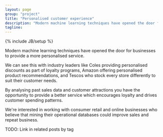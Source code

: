 ```yaml
---
layout: page
group: "project"
title: "Personalised customer experience"
description: "Modern machine learning techniques have opened the door for businesses to provide a more personalised service"
tagline:
---
```

{% include JB/setup %}

Modern machine learning techniques have opened the door for businesses to provide a more personalised service.

We can see this with industry leaders like Coles providing personalised discounts as part of loyalty programs, Amazon offering personalised product recommendations, and Tescos who stock every store differently to suit their customer needs.

By analysing past sales data and customer attractions you have the opportunity to provide a better service which encourages loyalty and drives customer spending patterns.

We're interested in working with consumer retail and online businesses who believe that mining their operational databases could improve sales and repeat business.

TODO: Link in related posts by tag
